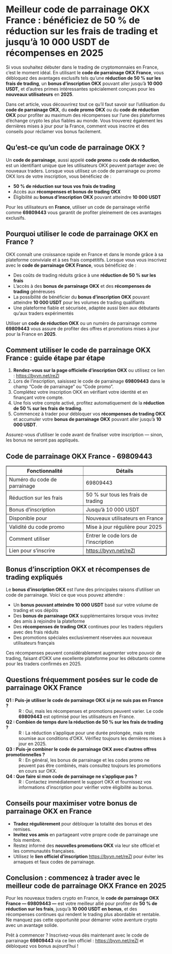 <h1>Meilleur code de parrainage OKX France : bénéficiez de 50 % de réduction sur les frais de trading et jusqu’à 10 000 USDT de récompenses en 2025</h1>
<p>
Si vous souhaitez débuter dans le trading de cryptomonnaies en France, c’est le moment idéal. En utilisant le 
<strong>code de parrainage OKX France</strong>, vous débloquez des avantages exclusifs tels qu’une 
<strong>réduction de 50 % sur les frais de trading</strong>, un <strong>bonus d’inscription OKX</strong> pouvant aller jusqu’à 
<strong>10 000 USDT</strong>, et d’autres primes intéressantes spécialement conçues pour les <strong>nouveaux utilisateurs</strong> en <strong>2025</strong>.
</p>
<p>
Dans cet article, vous découvrirez tout ce qu’il faut savoir sur l’utilisation du <strong>code de parrainage OKX</strong>, du <strong>code promo OKX</strong> ou du <strong>code de réduction OKX</strong> pour profiter au maximum des récompenses sur l’une des plateformes d’échange crypto les plus fiables au monde. Vous trouverez également les dernières mises à jour pour la France, comment vous inscrire et des conseils pour réclamer vos bonus facilement.
</p>
<h2>Qu’est-ce qu’un code de parrainage OKX ?</h2>
<p>
Un <strong>code de parrainage</strong>, aussi appelé <strong>code promo</strong> ou <strong>code de réduction</strong>, est un identifiant unique que les utilisateurs OKX peuvent partager avec de nouveaux traders. Lorsque vous utilisez un code de parrainage ou promo OKX lors de votre inscription, vous bénéficiez de :
</p>
<ul>
<li><strong>50 % de réduction sur tous vos frais de trading</strong></li>
<li>Accès aux <strong>récompenses et bonus de trading OKX</strong></li>
<li>Éligibilité au <strong>bonus d’inscription OKX</strong> pouvant atteindre <strong>10 000 USDT</strong></li>
</ul>
<p>
Pour les utilisateurs en <strong>France</strong>, utiliser un code de parrainage vérifié comme <strong>69809443</strong> vous garantit de profiter pleinement de ces avantages exclusifs.
</p>
<h2>Pourquoi utiliser le code de parrainage OKX en France ?</h2>
<p>
OKX connaît une croissance rapide en France et dans le monde grâce à sa plateforme conviviale et à ses frais compétitifs. Lorsque vous vous inscrivez avec le <strong>code de parrainage OKX France</strong>, vous bénéficiez de :
</p>
<ul>
<li>Des coûts de trading réduits grâce à une <strong>réduction de 50 % sur les frais</strong></li>
<li>L’accès à des <strong>bonus de parrainage OKX</strong> et des <strong>récompenses de trading</strong> généreuses</li>
<li>La possibilité de bénéficier du <strong>bonus d’inscription OKX</strong> pouvant atteindre <strong>10 000 USDT</strong> pour les volumes de trading qualifiants</li>
<li>Une plateforme fiable et sécurisée, adaptée aussi bien aux débutants qu’aux traders expérimentés</li>
</ul>
<p>
Utiliser un <strong>code de réduction OKX</strong> ou un numéro de parrainage comme <strong>69809443</strong> vous assure de profiter des offres et promotions mises à jour pour la France en <strong>2025</strong>.
</p>
<h2>Comment utiliser le code de parrainage OKX France : guide étape par étape</h2>
<ol>
<li><strong>Rendez-vous sur la page officielle d’inscription OKX</strong> ou utilisez ce lien : <a href="https://byvn.net/reZl" target="_blank" rel="noopener noreferrer">https://byvn.net/reZl</a></li>
<li>Lors de l’inscription, saisissez le code de parrainage <strong>69809443</strong> dans le champ “Code de parrainage” ou “Code promo”.</li>
<li>Complétez votre inscription OKX en vérifiant votre identité et en finançant votre compte.</li>
<li>Une fois votre compte activé, profitez automatiquement de la <strong>réduction de 50 % sur les frais de trading</strong>.</li>
<li>Commencez à trader pour débloquer vos <strong>récompenses de trading OKX</strong> et accumuler votre <strong>bonus de parrainage OKX</strong> pouvant aller jusqu’à <strong>10 000 USDT</strong>.</li>
</ol>
<p>
Assurez-vous d’utiliser le code avant de finaliser votre inscription — sinon, les bonus ne seront pas appliqués.
</p>
<h2>Code de parrainage OKX France - 69809443</h2>
<table border="1" cellpadding="8" cellspacing="0" style="border-collapse: collapse;">
<thead>
<tr>
<th>Fonctionnalité</th>
<th>Détails</th>
</tr>
</thead>
<tbody>
<tr>
<td>Numéro du code de parrainage</td>
<td>69809443</td>
</tr>
<tr>
<td>Réduction sur les frais</td>
<td>50 % sur tous les frais de trading</td>
</tr>
<tr>
<td>Bonus d’inscription</td>
<td>Jusqu’à 10 000 USDT</td>
</tr>
<tr>
<td>Disponible pour</td>
<td>Nouveaux utilisateurs en France</td>
</tr>
<tr>
<td>Validité du code promo</td>
<td>Mise à jour régulière pour 2025</td>
</tr>
<tr>
<td>Comment utiliser</td>
<td>Entrer le code lors de l’inscription</td>
</tr>
<tr>
<td>Lien pour s’inscrire</td>
<td><a href="https://byvn.net/reZl" target="_blank" rel="noopener noreferrer">https://byvn.net/reZl</a></td>
</tr>
</tbody>
</table>
<h2>Bonus d’inscription OKX et récompenses de trading expliqués</h2>
<p>
Le <strong>bonus d’inscription OKX</strong> est l’une des principales raisons d’utiliser un code de parrainage. Voici ce que vous pouvez attendre :
</p>
<ul>
<li>Un <strong>bonus pouvant atteindre 10 000 USDT</strong> basé sur votre volume de trading et vos dépôts</li>
<li>Des <strong>bonus de parrainage OKX</strong> supplémentaires lorsque vous invitez des amis à rejoindre la plateforme</li>
<li>Des <strong>récompenses de trading OKX</strong> continues pour les traders réguliers avec des frais réduits</li>
<li>Des promotions spéciales exclusivement réservées aux nouveaux utilisateurs français</li>
</ul>
<p>
Ces récompenses peuvent considérablement augmenter votre pouvoir de trading, faisant d’OKX une excellente plateforme pour les débutants comme pour les traders confirmés en 2025.
</p>
<h2>Questions fréquemment posées sur le code de parrainage OKX France</h2>
<dl>
<dt><strong>Q1 : Puis-je utiliser le code de parrainage OKX si je ne suis pas en France ?</strong></dt>
<dd>R : Oui, mais les récompenses et promotions peuvent varier. Le code <strong>69809443</strong> est optimisé pour les utilisateurs en France.</dd>
<dt><strong>Q2 : Combien de temps dure la réduction de 50 % sur les frais de trading ?</strong></dt>
<dd>R : La réduction s’applique pour une durée prolongée, mais reste soumise aux conditions d’OKX. Vérifiez toujours les dernières mises à jour en 2025.</dd>
<dt><strong>Q3 : Puis-je combiner le code de parrainage OKX avec d’autres offres promotionnelles ?</strong></dt>
<dd>R : En général, les bonus de parrainage et les codes promo ne peuvent pas être combinés, mais consultez toujours les promotions en cours sur OKX.</dd>
<dt><strong>Q4 : Que faire si mon code de parrainage ne s’applique pas ?</strong></dt>
<dd>R : Contactez immédiatement le support OKX et fournissez vos informations d’inscription pour vérifier votre éligibilité au bonus.</dd>
</dl>
<h2>Conseils pour maximiser votre bonus de parrainage OKX en France</h2>
<ul>
<li><strong>Tradez régulièrement</strong> pour débloquer la totalité des bonus et des remises.</li>
<li><strong>Invitez vos amis</strong> en partageant votre propre code de parrainage une fois membre.</li>
<li>Restez informé des <strong>nouvelles promotions OKX</strong> via leur site officiel et les communautés françaises.</li>
<li>Utilisez le <strong>lien officiel d’inscription</strong> <a href="https://byvn.net/reZl" target="_blank" rel="noopener noreferrer">https://byvn.net/reZl</a> pour éviter les arnaques et faux codes de parrainage.</li>
</ul>
<h2>Conclusion : commencez à trader avec le meilleur code de parrainage OKX France en 2025</h2>
<p>
Pour les nouveaux traders crypto en France, le <strong>code de parrainage OKX France — 69809443 —</strong> est votre meilleur allié pour profiter de <strong>50 % de réduction sur les frais</strong>, jusqu’à <strong>10 000 USDT en bonus</strong>, et des récompenses continues qui rendent le trading plus abordable et rentable. Ne manquez pas cette opportunité pour démarrer votre aventure crypto avec un avantage solide.
</p>
<p>
Prêt à commencer ? Inscrivez-vous dès maintenant avec le code de parrainage <strong>69809443</strong> via ce lien officiel : 
<a href="https://byvn.net/reZl" target="_blank" rel="noopener noreferrer">https://byvn.net/reZl</a> et débloquez vos bonus aujourd’hui !
</p>
</
